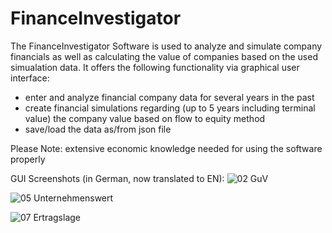 # FinanceInvestigator
The FinanceInvestigator Software is used to analyze and simulate company financials as well as calculating the value of companies based on the used simualation data. It offers the following functionality via graphical user interface:
- enter and analyze financial company data for several years in the past
- create financial simulations regarding (up to 5 years including terminal value) the company value based on flow to equity method
- save/load the data as/from json file

Please Note: extensive economic knowledge needed for using the software properly

GUI Screenshots (in German, now translated to EN):
![02 GuV](https://github.com/DarioGu/FinanceInvestigator/assets/134203714/7f36c89b-7604-4f0a-bd01-5307448c01d0)

![05 Unternehmenswert](https://github.com/DarioGu/FinanceInvestigator/assets/134203714/db06a3a9-5164-4e42-ab97-24ebcc22b05f)

![07 Ertragslage](https://github.com/DarioGu/FinanceInvestigator/assets/134203714/6f5d7a6a-abc2-474f-a31e-9b8d337f4c6c)

